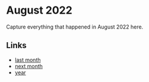 # August 2022

Capture everything that happened in August 2022 here.

## Links
- [last month](calendar/months/2022-07.md)
- [next month](calendar/months/2022-09.md)
- [year](calendar/years/2022.md)